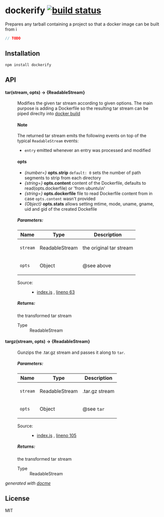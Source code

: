 # dockerify [![build status](https://secure.travis-ci.org/thlorenz/dockerify.png)](http://travis-ci.org/thlorenz/dockerify)

Prepares any tarball containing a project so that a docker image can be built from i

```js
// TODO
```

## Installation

    npm install dockerify

## API

<!-- START docme generated API please keep comment here to allow auto update -->
<!-- DON'T EDIT THIS SECTION, INSTEAD RE-RUN docme TO UPDATE -->

<div>
<div class="jsdoc-githubify">
<section>
<article>
<div class="container-overview">
<dl class="details">
</dl>
</div>
<dl>
<dt>
<h4 class="name" id="tar"><span class="type-signature"></span>tar<span class="signature">(stream, opts)</span><span class="type-signature"> &rarr; {ReadableStream}</span></h4>
</dt>
<dd>
<div class="description">
<p>Modifies the given tar stream according to given options.
The main purpose is adding a Dockerfile so the resulting tar stream can be piped direclty into
<a href="http://docs.docker.io/en/latest/reference/api/docker_remote_api_v1.9/#build-an-image-from-dockerfile-via-stdin">docker build</a></p>
<h4>Note</h4>
<p>The returned tar stream emits the following events on top of the typical <code>ReadableStream</code> events:</p>
<ul>
<li><code>entry</code> emitted whenever an entry was processed and modified</li>
</ul>
<h4>opts</h4>
<ul>
<li><em>{number=}</em>   <strong>opts.strip</strong>      <code>default: 0</code> sets the number of path segments to strip from each directory</li>
<li><em>{string=}</em>   <strong>opts.content</strong>    content of the Dockerfile, defaults to read(opts.dockerfile) or 'from ubuntu\n' </li>
<li><em>{string=}</em>   <strong>opts.dockerfile</strong> file to read Dockerfile content from in case <code>opts.content</code> wasn't provided</li>
<li><em>{Object}</em>    <strong>opts.stats</strong>      allows setting mtime, mode, uname, gname, uid and gid of the created Dockefile</li>
</ul>
</div>
<h5>Parameters:</h5>
<table class="params">
<thead>
<tr>
<th>Name</th>
<th>Type</th>
<th class="last">Description</th>
</tr>
</thead>
<tbody>
<tr>
<td class="name"><code>stream</code></td>
<td class="type">
<span class="param-type">ReadableStream</span>
</td>
<td class="description last"><p>the original tar stream</p></td>
</tr>
<tr>
<td class="name"><code>opts</code></td>
<td class="type">
<span class="param-type">Object</span>
</td>
<td class="description last"><p>@see above</p></td>
</tr>
</tbody>
</table>
<dl class="details">
<dt class="tag-source">Source:</dt>
<dd class="tag-source"><ul class="dummy">
<li>
<a href="https://github.com/thlorenz/dockerify/blob/master/index.js">index.js</a>
<span>, </span>
<a href="https://github.com/thlorenz/dockerify/blob/master/index.js#L63">lineno 63</a>
</li>
</ul></dd>
</dl>
<h5>Returns:</h5>
<div class="param-desc">
<p>the transformed tar stream</p>
</div>
<dl>
<dt>
Type
</dt>
<dd>
<span class="param-type">ReadableStream</span>
</dd>
</dl>
</dd>
<dt>
<h4 class="name" id="targz"><span class="type-signature"></span>targz<span class="signature">(stream, opts)</span><span class="type-signature"> &rarr; {ReadableStream}</span></h4>
</dt>
<dd>
<div class="description">
<p>Gunzips the .tar.gz stream and passes it along to <code>tar</code>.</p>
</div>
<h5>Parameters:</h5>
<table class="params">
<thead>
<tr>
<th>Name</th>
<th>Type</th>
<th class="last">Description</th>
</tr>
</thead>
<tbody>
<tr>
<td class="name"><code>stream</code></td>
<td class="type">
<span class="param-type">ReadableStream</span>
</td>
<td class="description last"><p>.tar.gz stream</p></td>
</tr>
<tr>
<td class="name"><code>opts</code></td>
<td class="type">
<span class="param-type">Object</span>
</td>
<td class="description last"><p>@see <code>tar</code></p></td>
</tr>
</tbody>
</table>
<dl class="details">
<dt class="tag-source">Source:</dt>
<dd class="tag-source"><ul class="dummy">
<li>
<a href="https://github.com/thlorenz/dockerify/blob/master/index.js">index.js</a>
<span>, </span>
<a href="https://github.com/thlorenz/dockerify/blob/master/index.js#L105">lineno 105</a>
</li>
</ul></dd>
</dl>
<h5>Returns:</h5>
<div class="param-desc">
<p>the transformed tar stream</p>
</div>
<dl>
<dt>
Type
</dt>
<dd>
<span class="param-type">ReadableStream</span>
</dd>
</dl>
</dd>
</dl>
</article>
</section>
</div>

*generated with [docme](https://github.com/thlorenz/docme)*
</div>
<!-- END docme generated API please keep comment here to allow auto update -->

## License

MIT
